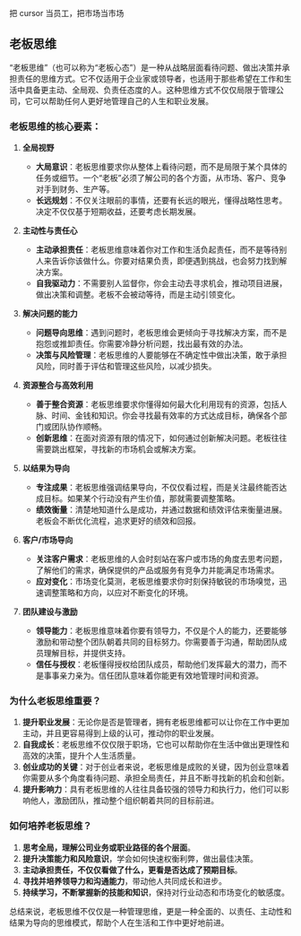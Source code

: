 把 cursor 当员工，把市场当市场


## 老板思维

“老板思维”（也可以称为“老板心态”）是一种从战略层面看待问题、做出决策并承担责任的思维方式。它不仅适用于企业家或领导者，也适用于那些希望在工作和生活中具备更主动、全局观、负责任态度的人。这种思维方式不仅仅局限于管理公司，它可以帮助任何人更好地管理自己的人生和职业发展。

### 老板思维的核心要素：

1. **全局视野**
   - **大局意识**：老板思维要求你从整体上看待问题，而不是局限于某个具体的任务或细节。一个“老板”必须了解公司的各个方面，从市场、客户、竞争对手到财务、生产等。
   - **长远规划**：不仅关注眼前的事情，还要有长远的眼光，懂得战略性思考。决定不仅仅基于短期收益，还要考虑长期发展。

2. **主动性与责任心**
   - **主动承担责任**：老板思维意味着你对工作和生活负起责任，而不是等待别人来告诉你该做什么。你要对结果负责，即便遇到挑战，也会努力找到解决方案。
   - **自我驱动力**：不需要别人监督你，你会主动去寻求机会，推动项目进展，做出决策和调整。老板不会被动等待，而是主动引领变化。

3. **解决问题的能力**
   - **问题导向思维**：遇到问题时，老板思维会更倾向于寻找解决方案，而不是抱怨或推卸责任。你需要冷静分析问题，找出最有效的办法。
   - **决策与风险管理**：老板思维的人要能够在不确定性中做出决策，敢于承担风险，同时善于评估和管理这些风险，以减少损失。

4. **资源整合与高效利用**
   - **善于整合资源**：老板思维要求你懂得如何最大化利用现有的资源，包括人脉、时间、金钱和知识。你会寻找最有效率的方式达成目标，确保各个部门或团队协作顺畅。
   - **创新思维**：在面对资源有限的情况下，如何通过创新解决问题。老板往往需要跳出框架，寻找新的市场机会或解决方案。

5. **以结果为导向**
   - **专注成果**：老板思维强调结果导向，不仅仅看过程，而是关注最终能否达成目标。如果某个行动没有产生价值，那就需要调整策略。
   - **绩效衡量**：清楚地知道什么是成功，并通过数据和绩效评估来衡量进展。老板会不断优化流程，追求更好的绩效和回报。

6. **客户/市场导向**
   - **关注客户需求**：老板思维的人会时刻站在客户或市场的角度去思考问题，了解他们的需求，确保提供的产品或服务有竞争力并能满足市场需求。
   - **应对变化**：市场变化莫测，老板思维要求你时刻保持敏锐的市场嗅觉，迅速调整策略和方向，以应对不断变化的环境。

7. **团队建设与激励**
   - **领导能力**：老板思维意味着你要有领导力，不仅是个人的能力，还要能够激励和带动整个团队朝着共同的目标努力。你需要善于沟通，帮助团队成员理解目标，并提供支持。
   - **信任与授权**：老板懂得授权给团队成员，帮助他们发挥最大的潜力，而不是事事亲力亲为。信任团队意味着你能更有效地管理时间和资源。

### 为什么老板思维重要？

1. **提升职业发展**：无论你是否是管理者，拥有老板思维都可以让你在工作中更加主动，并且更容易得到上级的认可，推动你的职业发展。
2. **自我成长**：老板思维不仅仅限于职场，它也可以帮助你在生活中做出更理性和高效的决策，提升个人生活质量。
3. **创业成功的关键**：对于创业者来说，老板思维是成败的关键，因为创业意味着你需要从多个角度看待问题、承担全局责任，并且不断寻找新的机会和创新。
4. **提升影响力**：具有老板思维的人往往具备较强的领导力和执行力，他们可以影响他人，激励团队，推动整个组织朝着共同的目标前进。

### 如何培养老板思维？

1. **思考全局，理解公司业务或职业路径的各个层面**。
2. **提升决策能力和风险意识**，学会如何快速权衡利弊，做出最佳决策。
3. **主动承担责任，不仅仅看做了什么，更看是否达成了预期目标**。
4. **寻找并培养领导力和沟通能力**，带动他人共同成长和进步。
5. **持续学习，不断掌握新的技能和知识**，保持对行业动态和市场变化的敏感度。

总结来说，老板思维不仅仅是一种管理思维，更是一种全面的、以责任、主动性和结果为导向的思维模式，帮助个人在生活和工作中更好地前进。